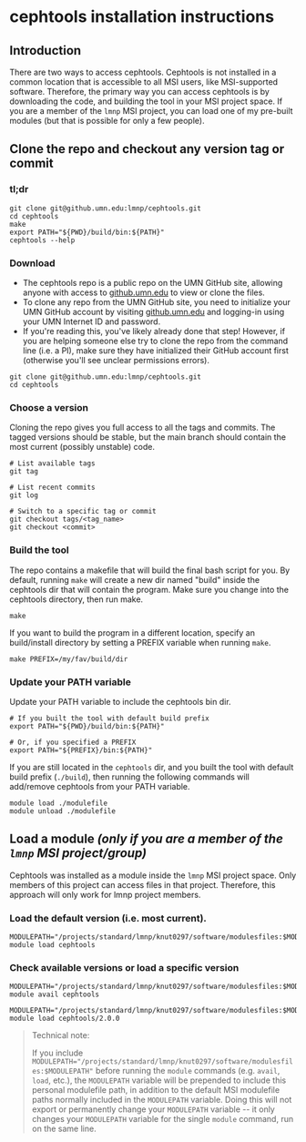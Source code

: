 # cephtools installation instructions

## Introduction

There are two ways to access cephtools. Cephtools is not installed in a common location that is accessible to all MSI users, like MSI-supported software. Therefore, the primary way you can access cephtools is by downloading the code, and building the tool in your MSI project space. If you are a member of the `lmnp` MSI project, you can load one of my pre-built modules (but that is possible for only a few people). 

## Clone the repo and checkout any version tag or commit

### tl;dr

```
git clone git@github.umn.edu:lmnp/cephtools.git
cd cephtools
make
export PATH="${PWD}/build/bin:${PATH}"
cephtools --help
```

### Download

- The cephtools repo is a public repo on the UMN GitHub site, allowing anyone with access to [github.umn.edu](github.umn.edu) to view or clone the files. 
- To clone any repo from the UMN GitHub site, you need to initialize your UMN GitHub account by visiting [github.umn.edu](github.umn.edu) and logging-in using your UMN Internet ID and password.
- If you're reading this, you've likely already done that step! However, if you are helping someone else try to clone the repo from the command line (i.e. a PI), make sure they have initialized their GitHub account first (otherwise you'll see unclear permissions errors).

```
git clone git@github.umn.edu:lmnp/cephtools.git
cd cephtools
```


### Choose a version

Cloning the repo gives you full access to all the tags and commits. The tagged versions should be stable, but the main branch should contain the most current (possibly unstable) code.

```
# List available tags
git tag

# List recent commits
git log

# Switch to a specific tag or commit
git checkout tags/<tag_name>
git checkout <commit>
```

### Build the tool

The repo contains a makefile that will build the final bash script for you. By default, running `make` will create a new dir named "build" inside the cephtools dir that will contain the program. Make sure you change into the cephtools directory, then run make.

```
make
```

If you want to build the program in a different location, specify an build/install directory by setting a PREFIX variable when running `make`.

```
make PREFIX=/my/fav/build/dir
```


### Update your PATH variable

Update your PATH variable to include the cephtools bin dir.

```
# If you built the tool with default build prefix
export PATH="${PWD}/build/bin:${PATH}"

# Or, if you specified a PREFIX
export PATH="${PREFIX}/bin:${PATH}"
```

If you are still located in the `cephtools` dir, and you built the tool with default build prefix (`./build`), then running the following commands will add/remove cephtools from your PATH variable. 

```
module load ./modulefile
module unload ./modulefile
```




## Load a module *(only if you are a member of the `lmnp` MSI project/group)*

Cephtools was installed as a module inside the `lmnp` MSI project space. Only members of this project can access files in that project. Therefore, this approach will only work for lmnp project members.

### Load the default version (i.e. most current).

```
MODULEPATH="/projects/standard/lmnp/knut0297/software/modulesfiles:$MODULEPATH" module load cephtools
```

### Check available versions or load a specific version

```
MODULEPATH="/projects/standard/lmnp/knut0297/software/modulesfiles:$MODULEPATH" module avail cephtools

MODULEPATH="/projects/standard/lmnp/knut0297/software/modulesfiles:$MODULEPATH" module load cephtools/2.0.0
```

> Technical note:
>
> If you include `MODULEPATH="/projects/standard/lmnp/knut0297/software/modulesfiles:$MODULEPATH"` before running the `module` commands (e.g. `avail`, `load`, etc.), the `MODULEPATH` variable will be prepended to include this personal modulefile path, in addition to the default MSI modulefile paths normally included in the `MODULEPATH` variable. Doing this will not export or permanently change your `MODULEPATH` variable -- it only changes your `MODULEPATH` variable for the single `module` command, run on the same line.

